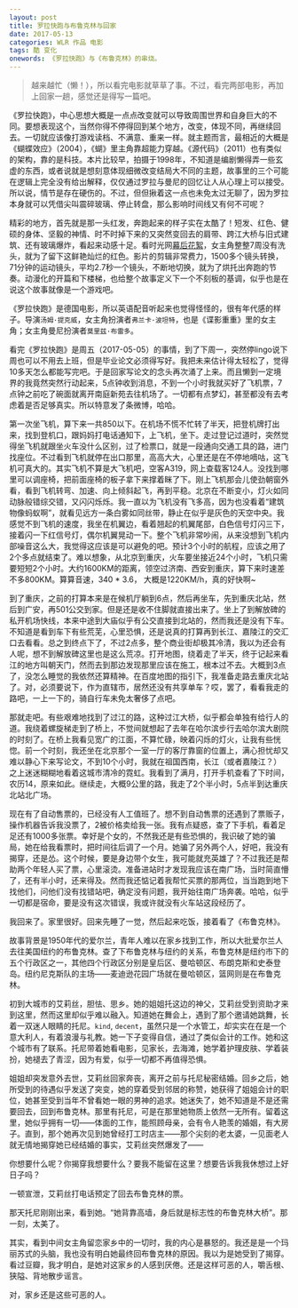 ```yaml
---
layout: post
title: 罗拉快跑与布鲁克林与回家
date: 2017-05-13
categories: WLR 作品 电影
tags: 酷 变化
onewords: 《罗拉快跑》与《布鲁克林》的串烧。
---
```

> 越来越忙（懒！），所以看完电影就草草了事。不过，看完两部电影，再加上回家一趟，感觉还是得写一篇吧。

《罗拉快跑》，中心思想大概是一点点改变就可以导致周围世界和自身巨大的不同。要想表现这个，当然你得不停得回到某个地方，改变，体现不同，再继续回去。一切就应该像打游戏读档、不满意、重来一样。就主题而言，最相近的大概是《蝴蝶效应》（2004），《蝴》里主角靠超能力穿越。《源代码》（2011）也有类似的架构，靠的是科技。本片比较早，拍摄于1998年，不知道是编剧懒得弄一些玄虚的东西，或者说就是想刻意体现细微改变结局大不同的主题，故事里的三个可能在逻辑上完全没有给出解释，仅仅通过罗拉与曼尼的回忆让人从心理上可以接受。所以说，情节是存在硬伤的。不过，但但揪着这一点也未免太过无聊了，因为罗拉本身就可以凭借尖叫震碎玻璃、停止转盘，那么影响时间线又有何不可呢？

精彩的地方，首先就是那一头红发，奔跑起来的样子实在太酷了！短发、红色、健硕的身体、坚毅的神情、时不时掉下来的又突然变回去的肩带、跨江大桥与旧式建筑、还有玻璃爆炸，看起来动感十足。看时光网[幕后花絮](http://movie.mtime.com/11244/behind_the_scene.html)，女主角整整7周没有洗头，就为了留下这鲜艳灿烂的红色。影片的剪辑非常费力，1500多个镜头转换，71分钟的运动镜头，平均2.7秒一个镜头，不断地切换，就为了烘托出奔跑的节奏。动漫化的开篇和下楼梯，也给整个故事定义下一个不刻板的基调，似乎也是在说这个故事就像是一个游戏吧。

《罗拉快跑》是德国电影，所以英语配音听起来也觉得怪怪的，很有年代感的样子。导演`汤姆·提克威`，女主角扮演者`弗兰卡·波坦特`，也是《谍影重重》里的女主角；女主角曼尼扮演者`莫里兹·布雷多`。

看完《罗拉快跑》是周五（2017-05-05）的事情，到了下周一，突然停lingo说下周也可以不用去上班，但是毕业论文必须得写好。我把未来估计得太轻松了，觉得10多天怎么都能写完吧。于是回家写论文的念头再次涌了上来。而且懒到一定境界的我竟然突然行动起来，5点钟收到消息，不到一个小时我就买好了飞机票，7点钟之前吃了碗面就离开南庭新苑去往机场了。一切都有点梦幻，甚至都没有去考虑着是否足够真实。所以特意发了条微博，哈哈。

第一次坐飞机，算下来一共850以下。在机场不慌不忙转了半天，把登机牌打出来，找到登机口，跟妈妈打电话通知下，上飞机，坐下。走过登记过道时，突然觉得坐飞机就跟坐火车没什么区别，过了检票口，就是一段通向交通工具的路，进门找座位。不过看到飞机就停在出口那里，高高大大，心里还是在不停地嘀咕，这飞机可真大的。其实飞机不算是大飞机吧，空客A319，网上查载客124人。没找到哪里可以调座椅，把前面座椅的板子拿下来撑着眯了下。刚上飞机那会儿使劲朝窗外看，看到飞机转弯、加速、向上倾斜起飞，再到平稳。北京在不断变小，灯火如同动脉般错综交错，又闪闪烁烁。我一直以为飞机没有飞多高，因为也没看着“建筑物像蚂蚁啊”，就看见远方一条白雾如同丝带，静止在似乎是灰色的天空中央。我感觉不到飞机的速度，我坐在机翼边，看着翘起的机翼尾部，白色信号灯闪三下，接着闪一下红信号灯，偶尔机翼晃动一下。整个飞机非常吵闹，从来没想到飞机内部噪音这么大，我觉得这应该是可以避免的吧。预计3个小时的航程，应该之用了2个多点就结束了。难以想象，从北京到重庆，火车要坐接近24个小时，飞机只需要短短2个小时。大约1600KM的距离，领空过济南、西安到重庆，算下来时速差不多800KM。算算音速，340 * 3.6， 大概是1220KM/h，真的好快啊~

到了重庆，之前的打算本来是在候机厅躺到6点，然后再坐车，先到重庆北站，然后到广安，再501公交到家。但是还是收不住脚就直接出来了。坐上了到解放碑的私开机场快线，本来中途到大庙似乎有公交直接到北站的，然而我还是没有下车。不知道是看到车下有些荒芜，心里恐惧，还是说真的打算再到长江、嘉陵江的交汇口去看看。总之到终点下了，不过2点多，整个商业街却极其冷清，我以为还会有人呢，想不到解放碑这里也是这么荒凉。打开地图，绕着走了半天，终于记起来看江的地方叫朝天门，然而去到那边发现那里应该在施工，根本过不去。大概到3点了，没怎么睡觉的我依然还算精神。在百度地图的指引下，我准备走路去重庆北站了。对，必须要说下，作为直辖市，居然还没有共享单车？哎，罢了，看看我走的路吧，一上一下的，骑自行车未免太奢侈了点吧。

那就走吧。有些艰难地找到了过江的路，这种过江大桥，似乎都会单独有给行人的道。我绕着螺旋梯走到了桥上，不觉间就想起了去年在哈尔滨步行去哈尔滨大剧院的时刻了。在桥上我看见宽广的江面，不算忙碌，映着闪烁的灯火，让我有些恍惚。前一个时刻，我还坐在北京那个一室一厅的客厅靠窗的位置上，满心担忧却又难以静心下来写论文，不到10个小时，我就在祖国西南，长江（或者嘉陵江？）之上迷迷糊糊地看着这城市清冷的霓虹。我看到了满月，打开手机查看了下时间，农历14，原来如此。继续走，大概9公里的路，我走了2个半小时，5点半到达重庆北站北广场。

现在有了自动售票的，已经没有人工值班了。想不到自动售票的还遇到了票贩子，操作机器告诉我没票了，2被价格卖给我一张。我有点疑惑，查了下手机，看着足足还有1000多张票。幸好是个女的，不然我还是有些恐惧的，我识破了她的骗局，她在给我看票时，把时间往后调了一个月。她骗了另外两个人，好吧，我没有揭穿，还是怂。这个时候，要是身边带个女生，我可能就充英雄了？不过我还是帮助两个年轻人买了票，心里滚烫。准备进站时才发现我应该在南广场，当时简直懵了，还有半小时，还来得及。然而我还惦记着我帮忙买票的那两位，当当跑到地下找他们，问他们没有找错站吧，确定没有问题，我开始往南广场奔袭。哈哈，似乎一切都是宿命，要是没有这次错误，我或许就没有火车站这段经历了。

我回来了。家里很好。回来先睡了一觉，然后起来吃饭，接着看了《布鲁克林》。

故事背景是1950年代的爱尔兰，青年人难以在家乡找到工作，所以大批爱尔兰人去往美国纽约的布鲁克林。查了下布鲁克林与纽约的关系，布鲁克林是纽约市下的五个行政区之一，其他四个行政区分别是皇后区、曼哈顿区、布朗克斯和史泰登岛。纽约尼克斯队的主场——麦迪逊花园广场就在曼哈顿区，篮网则是在布鲁克林。

初到大城市的艾莉丝，胆怯、思乡。她的姐姐托这边的神父，艾莉丝受到资助才来到这里，然而这里却似乎难以融入。知道她在舞会上，遇到了那个邀请她跳舞，长着一双迷人眼睛的托尼。`kind`, `decent`，虽然只是一个水管工，却实实在在是一个意大利人，有着浪漫与礼教。她一下子变得自信，通过了类似会计的工作。她和这个城市有了联系。托尼带着她看电影，见家长，去海滩，她学着护理皮肤、学着装扮，她褪去了青涩，因为有爱，似乎一切都不再值得恐惧。

姐姐却突发意外去世，艾莉丝回家奔丧，离开之前与托尼秘密结婚。回乡之后，她所受到的待遇似乎发送了突变，她的穿着受到邻居的称赞，她获得了姐姐会计的职位，她甚至受到当年不曾看她一眼的男神的追求。她迷失了，她不知道是不是还需要回去，回到布鲁克林。那里有托尼，可是在那里她物质上依然一无所有。留着这里，她似乎拥有一切——体面的工作，能照顾母亲，会有令人艳羡的婚姻，有大房子。直到，那个她再次见到她曾经打工时店主——那个尖刻的老太婆，一见面老人就无情地揭穿她已经结婚的事实，艾莉丝突然爆发了——

你想要什么呢？你揭穿我想要什么？要我不能留在这里？想要告诉我我休想过上好日子吗？

一顿宣泄，艾莉丝打电话预定了回去布鲁克林的票。

那天托尼刚刚出来，看到她。“她背靠高墙，身后就是标志性的布鲁克林大桥”。那一刻，太美了。

其实，看到中间女主角留恋家乡中的一切时，我的内心是暴怒的。我还是是一个玛丽苏式的头脑，我也没有明白她最终回布鲁克林的原因。我以为是她受到了揭穿。看过豆瓣，我才明白，是她对这家乡的人感到厌倦。还是这样可恶的人，嚼舌根、狭隘、背地散步谣言。

对，家乡还是这些可恶的人。